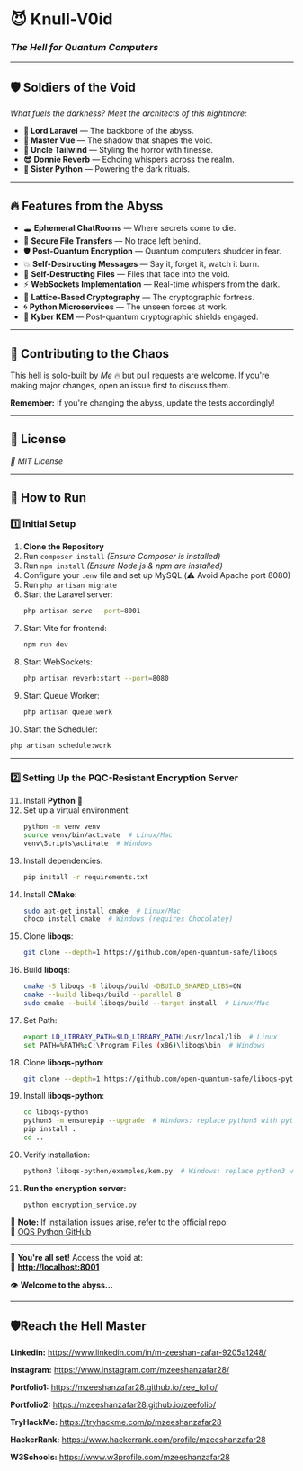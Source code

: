 # 😈 Knull-V0id

### *The Hell for Quantum Computers*
---

## 🛡️ Soldiers of the Void

*What fuels the darkness? Meet the architects of this nightmare:*

- **👑 Lord Laravel**  — The backbone of the abyss.
- **🥷 Master Vue**  — The shadow that shapes the void.
- **🥸 Uncle Tailwind**  — Styling the horror with finesse.
- **😎 Donnie Reverb**  — Echoing whispers across the realm.
- **👯 Sister Python**  — Powering the dark rituals.

---

## 🔥 Features from the Abyss

- 🕳 **Ephemeral ChatRooms** — Where secrets come to die.
- 🔗 **Secure File Transfers** — No trace left behind.
- 🛡 **Post-Quantum Encryption** — Quantum computers shudder in fear.
- 💥 **Self-Destructing Messages** — Say it, forget it, watch it burn.
- 📁 **Self-Destructing Files** — Files that fade into the void.
- ⚡ **WebSockets Implementation** — Real-time whispers from the dark.
- 🔢 **Lattice-Based Cryptography** — The cryptographic fortress.
- 🌀 **Python Microservices** — The unseen forces at work.
- 🔑 **Kyber KEM** — Post-quantum cryptographic shields engaged.

---

## 🤝 Contributing to the Chaos

This hell is solo-built by *Me* 🔥 but pull requests are welcome. If you're making major changes, open an issue first to discuss them.

**Remember:** If you're changing the abyss, update the tests accordingly!

---

## 📜 License

*📝 MIT License*

---

## 🚀 How to Run

### 1️⃣ **Initial Setup**

1. **Clone the Repository**
2. Run `composer install`  *(Ensure Composer is installed)*
3. Run `npm install`  *(Ensure Node.js & npm are installed)*
4. Configure your `.env` file and set up MySQL (⚠️ Avoid Apache port 8080)
5. Run `php artisan migrate`
6. Start the Laravel server:  
   ```sh
   php artisan serve --port=8001
   ```
7. Start Vite for frontend:  
   ```sh
   npm run dev
   ```
8. Start WebSockets:  
   ```sh
   php artisan reverb:start --port=8080
   ```
9. Start Queue Worker:  
   ```sh
   php artisan queue:work
   ```
10. Start the Scheduler:  
   ```sh
   php artisan schedule:work
   ```

---

### 2️⃣ **Setting Up the PQC-Resistant Encryption Server**

11. Install **Python** 🐍
12. Set up a virtual environment:
    ```sh
    python -m venv venv
    source venv/bin/activate  # Linux/Mac
    venv\Scripts\activate  # Windows
    ```
13. Install dependencies:
    ```sh
    pip install -r requirements.txt
    ```
14. Install **CMake**:
    ```sh
    sudo apt-get install cmake  # Linux/Mac
    choco install cmake  # Windows (requires Chocolatey)
    ```
15. Clone **liboqs**:
    ```sh
    git clone --depth=1 https://github.com/open-quantum-safe/liboqs
    ```
16. Build **liboqs**:
    ```sh
    cmake -S liboqs -B liboqs/build -DBUILD_SHARED_LIBS=ON
    cmake --build liboqs/build --parallel 8
    sudo cmake --build liboqs/build --target install  # Linux/Mac
    ```
17. Set Path:
    ```sh
    export LD_LIBRARY_PATH=$LD_LIBRARY_PATH:/usr/local/lib  # Linux
    set PATH=%PATH%;C:\Program Files (x86)\liboqs\bin  # Windows
    ```
18. Clone **liboqs-python**:
    ```sh
    git clone --depth=1 https://github.com/open-quantum-safe/liboqs-python
    ```
19. Install **liboqs-python**:
    ```sh
    cd liboqs-python
    python3 -m ensurepip --upgrade  # Windows: replace python3 with python
    pip install .
    cd ..
    ```
20. Verify installation:
    ```sh
    python3 liboqs-python/examples/kem.py  # Windows: replace python3 with python
    ```
21. **Run the encryption server:**
    ```sh
    python encryption_service.py
    ```

🚨 **Note:** If installation issues arise, refer to the official repo:  
🔗 [OQS Python GitHub](https://github.com/open-quantum-safe/liboqs-python)

---

🎉 **You're all set!** Access the void at:  
🔗 **[http://localhost:8001](http://localhost:8001)**

👁️ **Welcome to the abyss...**


---
## 🛡️Reach the Hell Master
**Linkedin:** https://www.linkedin.com/in/m-zeeshan-zafar-9205a1248/

**Instagram:** https://www.instagram.com/mzeeshanzafar28/

**Portfolio1:** https://mzeeshanzafar28.github.io/zee_folio/

**Portfolio2:** https://mzeeshanzafar28.github.io/zeefolio/

**TryHackMe:** https://tryhackme.com/p/mzeeshanzafar28

**HackerRank:** https://www.hackerrank.com/profile/mzeeshanzafar28

**W3Schools:** https://www.w3profile.com/mzeeshanzafar28
